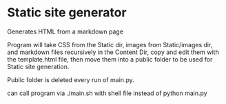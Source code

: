 # Static site generator

Generates HTML from a markdown page

Program will take CSS from the Static dir, images from Static/images dir, and markdown files recursively in the Content Dir,
copy and edit them with the template.html file, then move them into a public folder to be used for Static site generation.

Public folder is deleted every run of main.py.

can call program via ./main.sh with shell file instead of python main.py
